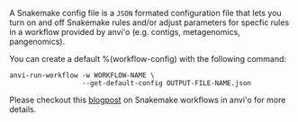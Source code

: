 A Snakemake config file is a `JSON` formated configuration file that lets you turn on and off Snakemake rules and/or adjust parameters for specfic rules in a workflow provided by anvi'o (e.g. contigs, metagenomics, pangenomics). 

You can create a default %(workflow-config) with the following command:
```
anvi-run-workflow -w WORKFLOW-NAME \
                  --get-default-config OUTPUT-FILE-NAME.json
```

Please checkout this [blogpost](https://merenlab.org/2018/07/09/anvio-snakemake-workflows/#configjson) on Snakemake workflows in anvi'o for more details.